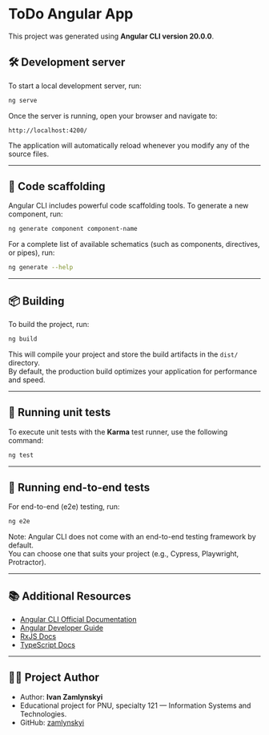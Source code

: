 # ToDo Angular App

This project was generated using **Angular CLI version 20.0.0**.

## 🛠 Development server

To start a local development server, run:

```bash
ng serve
```

Once the server is running, open your browser and navigate to:

```
http://localhost:4200/
```

The application will automatically reload whenever you modify any of the source files.

---

## 🧱 Code scaffolding

Angular CLI includes powerful code scaffolding tools. To generate a new component, run:

```bash
ng generate component component-name
```

For a complete list of available schematics (such as components, directives, or pipes), run:

```bash
ng generate --help
```

---

## 📦 Building

To build the project, run:

```bash
ng build
```

This will compile your project and store the build artifacts in the `dist/` directory.  
By default, the production build optimizes your application for performance and speed.

---

## 🧪 Running unit tests

To execute unit tests with the **Karma** test runner, use the following command:

```bash
ng test
```

---

## 🚀 Running end-to-end tests

For end-to-end (e2e) testing, run:

```bash
ng e2e
```

Note: Angular CLI does not come with an end-to-end testing framework by default.  
You can choose one that suits your project (e.g., Cypress, Playwright, Protractor).

---

## 📚 Additional Resources

- [Angular CLI Official Documentation](https://angular.io/cli)
- [Angular Developer Guide](https://angular.io/guide/what-is-angular)
- [RxJS Docs](https://rxjs.dev/)
- [TypeScript Docs](https://www.typescriptlang.org/docs/)

---

## 🧑‍💻 Project Author

- Author: **Ivan Zamlynskyi**
- Educational project for PNU, specialty 121 — Information Systems and Technologies.
- GitHub: [zamlynskyi](https://github.com/zamlynskyi)
